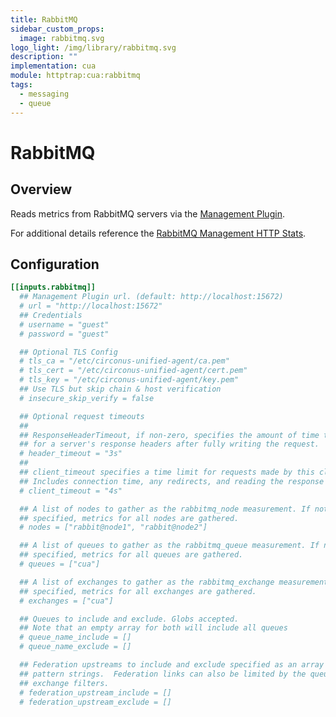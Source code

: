 ```yaml
---
title: RabbitMQ
sidebar_custom_props:
  image: rabbitmq.svg
logo_light: /img/library/rabbitmq.svg
description: ""
implementation: cua
module: httptrap:cua:rabbitmq
tags:
  - messaging
  - queue
---
```


# RabbitMQ

## Overview

Reads metrics from RabbitMQ servers via the [Management Plugin](https://www.rabbitmq.com/management.html).

For additional details reference the [RabbitMQ Management HTTP Stats](https://raw.githack.com/rabbitmq/rabbitmq-management/rabbitmq_v3_6_9/priv/www/api/index.html).

## Configuration

```toml
[[inputs.rabbitmq]]
  ## Management Plugin url. (default: http://localhost:15672)
  # url = "http://localhost:15672"
  ## Credentials
  # username = "guest"
  # password = "guest"

  ## Optional TLS Config
  # tls_ca = "/etc/circonus-unified-agent/ca.pem"
  # tls_cert = "/etc/circonus-unified-agent/cert.pem"
  # tls_key = "/etc/circonus-unified-agent/key.pem"
  ## Use TLS but skip chain & host verification
  # insecure_skip_verify = false

  ## Optional request timeouts
  ##
  ## ResponseHeaderTimeout, if non-zero, specifies the amount of time to wait
  ## for a server's response headers after fully writing the request.
  # header_timeout = "3s"
  ##
  ## client_timeout specifies a time limit for requests made by this client.
  ## Includes connection time, any redirects, and reading the response body.
  # client_timeout = "4s"

  ## A list of nodes to gather as the rabbitmq_node measurement. If not
  ## specified, metrics for all nodes are gathered.
  # nodes = ["rabbit@node1", "rabbit@node2"]

  ## A list of queues to gather as the rabbitmq_queue measurement. If not
  ## specified, metrics for all queues are gathered.
  # queues = ["cua"]

  ## A list of exchanges to gather as the rabbitmq_exchange measurement. If not
  ## specified, metrics for all exchanges are gathered.
  # exchanges = ["cua"]

  ## Queues to include and exclude. Globs accepted.
  ## Note that an empty array for both will include all queues
  # queue_name_include = []
  # queue_name_exclude = []

  ## Federation upstreams to include and exclude specified as an array of glob
  ## pattern strings.  Federation links can also be limited by the queue and
  ## exchange filters.
  # federation_upstream_include = []
  # federation_upstream_exclude = []
```
